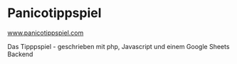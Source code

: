 # Panicotippspiel

www.panicotippspiel.com

Das Tipppspiel - geschrieben mit php, Javascript und einem Google Sheets Backend

